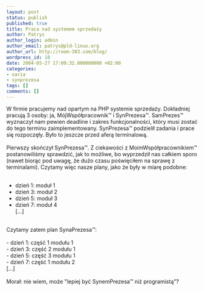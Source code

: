 ```yaml
---
layout: post
status: publish
published: true
title: Praca nad systemem sprzedaży
author: Patrys
author_login: admin
author_email: patrys@pld-linux.org
author_url: http://room-303.com/blog/
wordpress_id: 18
date: 2004-05-27 17:09:32.000000000 +02:00
categories:
- varia
- synprezesa
tags: []
comments: []
---
```

W firmie pracujemy nad opartym na PHP systemie sprzedaży. Dokładniej pracują 3 osoby: ja, MójWspółpracownik&trade; i SynPrezesa&trade;. SamPrezes&trade; wyznaczył nam pewien deadline i zakres funkcjonalności, który musi zostać do tego terminu zaimplementowany. SynPrezesa&trade; podzielił zadania i prace się rozpoczęły. Było to jeszcze przed aferą terminalową.<br />
<br />
Pierwszy skończył SynPrezesa&trade;. Z ciekawości z MoimWspółpracownikiem&trade; postanowiliśmy sprawdzić, jak to możliwe, bo wyprzedził nas całkiem sporo (nawet biorąc pod uwagę, że dużo czasu poświęciłem na sprawę z terminalami). Czytamy więc nasze plany, jako że były w miarę podobne:<br />
<br />
- dzień 1: moduł 1<br />
- dzień 3: moduł 2<br />
- dzień 5: moduł 3<br />
- dzień 7: moduł 4<br />
[...]<br />
<br />
Czytamy zatem plan SynaPrezesa&trade;:<br />
<br />
- dzień 1: część 1 modułu 1<br />
- dzień 3: część 2 modułu 1<br />
- dzień 5: część 3 modułu 1<br />
- dzień 7: część 1 modułu 2<br />
[...]<br />
<br />
Morał: nie wiem, może "lepiej być SynemPrezesa&trade; niż programistą"?
